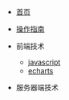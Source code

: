 <!-- docs/_sidebar.md -->

* [首页](/)
* [操作指南](guide)

* 前端技术
    * [javascript](01/javascript/)
    * [echarts](01/echarts/)
    
* 服务器端技术